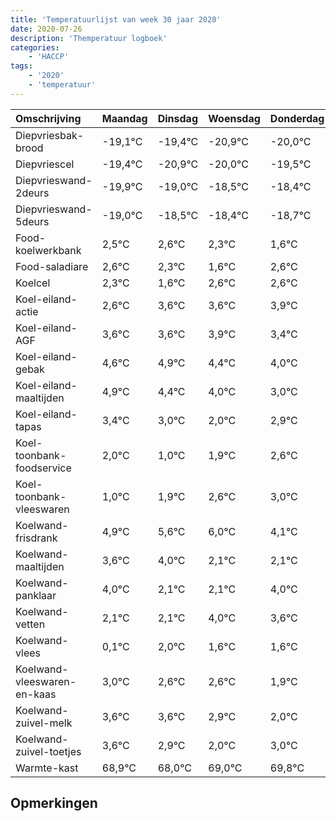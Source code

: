 ```yaml
---
title: 'Temperatuurlijst van week 30 jaar 2020'
date: 2020-07-26
description: 'Themperatuur logboek'
categories:
    - 'HACCP'
tags:
    - '2020'
    - 'temperatuur'
---
```

|Omschrijving|Maandag|Dinsdag|Woensdag|Donderdag|Vrijdag|Zaterdag|Zondag|
|:---|:---|:---|:---|:---|:---|:---|:---|
|Diepvriesbak-brood|-19,1°C|-19,4°C|-20,9°C|-20,0°C|-19,5°C|-19,4°C|-19,7°C|
|Diepvriescel|-19,4°C|-20,9°C|-20,0°C|-19,5°C|-19,4°C|-19,7°C|-20,4°C|
|Diepvrieswand-2deurs|-19,9°C|-19,0°C|-18,5°C|-18,4°C|-18,7°C|-19,4°C|-18,4°C|
|Diepvrieswand-5deurs|-19,0°C|-18,5°C|-18,4°C|-18,7°C|-19,4°C|-18,4°C|-18,4°C|
|Food-koelwerkbank|2,5°C|2,6°C|2,3°C|1,6°C|2,6°C|2,6°C|2,9°C|
|Food-saladiare|2,6°C|2,3°C|1,6°C|2,6°C|2,6°C|2,9°C|2,4°C|
|Koelcel|2,3°C|1,6°C|2,6°C|2,6°C|2,9°C|2,4°C|2,0°C|
|Koel-eiland-actie|2,6°C|3,6°C|3,6°C|3,9°C|3,4°C|3,0°C|2,0°C|
|Koel-eiland-AGF|3,6°C|3,6°C|3,9°C|3,4°C|3,0°C|2,0°C|2,9°C|
|Koel-eiland-gebak|4,6°C|4,9°C|4,4°C|4,0°C|3,0°C|3,9°C|4,6°C|
|Koel-eiland-maaltijden|4,9°C|4,4°C|4,0°C|3,0°C|3,9°C|4,6°C|5,0°C|
|Koel-eiland-tapas|3,4°C|3,0°C|2,0°C|2,9°C|3,6°C|4,0°C|2,1°C|
|Koel-toonbank-foodservice|2,0°C|1,0°C|1,9°C|2,6°C|3,0°C|1,1°C|1,1°C|
|Koel-toonbank-vleeswaren|1,0°C|1,9°C|2,6°C|3,0°C|1,1°C|1,1°C|3,0°C|
|Koelwand-frisdrank|4,9°C|5,6°C|6,0°C|4,1°C|4,1°C|6,0°C|5,6°C|
|Koelwand-maaltijden|3,6°C|4,0°C|2,1°C|2,1°C|4,0°C|3,6°C|3,6°C|
|Koelwand-panklaar|4,0°C|2,1°C|2,1°C|4,0°C|3,6°C|3,6°C|2,9°C|
|Koelwand-vetten|2,1°C|2,1°C|4,0°C|3,6°C|3,6°C|2,9°C|2,0°C|
|Koelwand-vlees|0,1°C|2,0°C|1,6°C|1,6°C|0,9°C|0,0°C|1,0°C|
|Koelwand-vleeswaren-en-kaas|3,0°C|2,6°C|2,6°C|1,9°C|1,0°C|2,0°C|2,8°C|
|Koelwand-zuivel-melk|3,6°C|3,6°C|2,9°C|2,0°C|3,0°C|3,8°C|3,4°C|
|Koelwand-zuivel-toetjes|3,6°C|2,9°C|2,0°C|3,0°C|3,8°C|3,4°C|3,9°C|
|Warmte-kast|68,9°C|68,0°C|69,0°C|69,8°C|69,4°C|69,9°C|68,1°C|

## Opmerkingen



